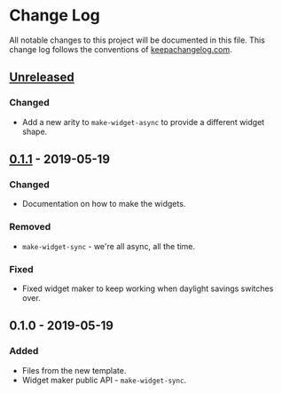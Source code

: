 # Change Log
All notable changes to this project will be documented in this file. This change log follows the conventions of [keepachangelog.com](http://keepachangelog.com/).

## [Unreleased]
### Changed
- Add a new arity to `make-widget-async` to provide a different widget shape.

## [0.1.1] - 2019-05-19
### Changed
- Documentation on how to make the widgets.

### Removed
- `make-widget-sync` - we're all async, all the time.

### Fixed
- Fixed widget maker to keep working when daylight savings switches over.

## 0.1.0 - 2019-05-19
### Added
- Files from the new template.
- Widget maker public API - `make-widget-sync`.

[Unreleased]: https://github.com/your-name/vertx-lang-clojure-example/compare/0.1.1...HEAD
[0.1.1]: https://github.com/your-name/vertx-lang-clojure-example/compare/0.1.0...0.1.1
